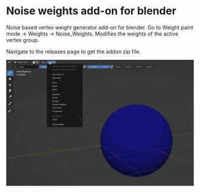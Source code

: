 # Noise weights add-on for blender
Noise based vertex weight generator add-on for blender. Go to Weight paint mode -> Weights -> Noise_Weights. Modifies the weights of the active vertex group.

Navigate to the releases page to get the addon zip file.

![](https://github.com/Willecode/blender_noise_weights/blob/85aec3e3b27ea84667b56c90200f236e75bad972/docs/noisedemo.gif)
